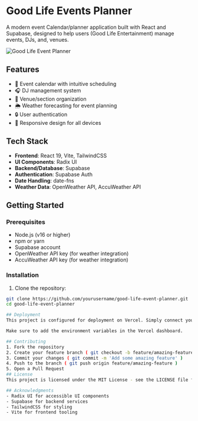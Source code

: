# Good Life Events Planner

A modern event Calendar/planner application built with React and Supabase, designed to help users (Good Life Entertainment) manage events, DJs, and, venues.

![Good Life Event Planner](https://d2w9rnfcy7mm78.cloudfront.net/35142617/original_f297ce9f57c70206b0510e9850ca8401.png?1741667203?bc=0)

## Features

- 📅 Event calendar with intuitive scheduling
- 🎧 DJ management system
- 🏢 Venue/section organization
- 🌦️ Weather forecasting for event planning
- 🔒 User authentication
- 📱 Responsive design for all devices

## Tech Stack

- **Frontend**: React 19, Vite, TailwindCSS
- **UI Components**: Radix UI
- **Backend/Database**: Supabase
- **Authentication**: Supabase Auth
- **Date Handling**: date-fns
- **Weather Data**: OpenWeather API, AccuWeather API

## Getting Started

### Prerequisites

- Node.js (v16 or higher)
- npm or yarn
- Supabase account
- OpenWeather API key (for weather integration)
- AccuWeather API key (for weather integration)

### Installation

1. Clone the repository:
```bash
git clone https://github.com/yourusername/good-life-event-planner.git
cd good-life-event-planner

## Deployment
This project is configured for deployment on Vercel. Simply connect your GitHub repository to Vercel and it will automatically deploy your application.

Make sure to add the environment variables in the Vercel dashboard.

## Contributing
1. Fork the repository
2. Create your feature branch ( git checkout -b feature/amazing-feature )
3. Commit your changes ( git commit -m 'Add some amazing feature' )
4. Push to the branch ( git push origin feature/amazing-feature )
5. Open a Pull Request
## License
This project is licensed under the MIT License - see the LICENSE file for details.

## Acknowledgments
- Radix UI for accessible UI components
- Supabase for backend services
- TailwindCSS for styling
- Vite for frontend tooling
